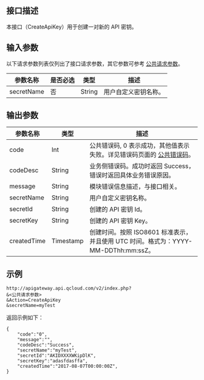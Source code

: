 ## 接口描述

本接口（CreateApiKey）用于创建一对新的 API 密钥。

## 输入参数

以下请求参数列表仅列出了接口请求参数，其它参数可参考 [公共请求参数](/document/api/213/6976)。

| 参数名称       | 是否必选 | 类型     | 描述         |
| ---------- | ---- | ------ | ---------- |
| secretName | 否    | String | 用户自定义密钥名称。 |

## 输出参数

| 参数名称        | 类型        | 描述                                       |
| ----------- | --------- | ---------------------------------------- |
| code        | Int       | 公共错误码, 0 表示成功，其他值表示失败。详见错误码页面的 <a href="/document/api/377/4173" title="公共错误码">公共错误码</a>。 |
| codeDesc    | String    | 业务侧错误码。成功时返回 Success，错误时返回具体业务错误原因。       |
| message     | String    | 模块错误信息描述，与接口相关。                          |
| secretName  | String    | 用户自定义密钥名称。                               |
| secretId    | String    | 创建的 API 密钥 Id。                              |
| secretKey   | String    | 创建的 API 密钥 Key。                             |
| createdTime | Timestamp | 创建时间。按照 ISO8601 标准表示，并且使用 UTC 时间。格式为：YYYY-MM-DDThh:mm:ssZ。 |

## 示例 
```
http://apigateway.api.qcloud.com/v2/index.php?
&<公共请求参数>
&Action=CreateApiKey
&secretName=myTest
```
返回示例如下：
```
{
    "code":"0",
    "message":"",
    "codeDesc":"Success",   
	"secretName":"myTest",   
    "secretId":"AKIDXXXXWKipDlK",
	"secretKey":"adasfdasffa",
	"createdTime":"2017-08-07T00:00:00Z",
}
```





